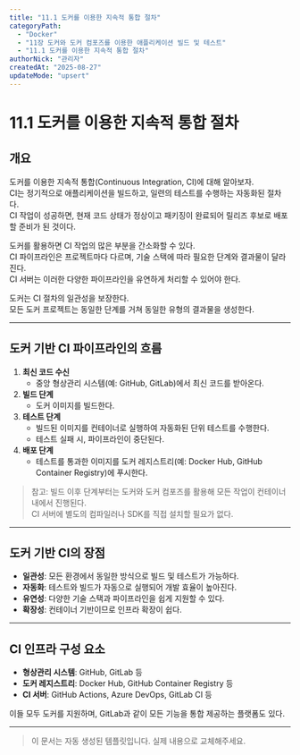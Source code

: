 ```yaml
---
title: "11.1 도커를 이용한 지속적 통합 절차"
categoryPath:
  - "Docker"
  - "11장 도커와 도커 컴포즈를 이용한 애플리케이션 빌드 및 테스트"
  - "11.1 도커를 이용한 지속적 통합 절차"
authorNick: "관리자"
createdAt: "2025-08-27"
updateMode: "upsert"
---
```


# 11.1 도커를 이용한 지속적 통합 절차

## 개요

도커를 이용한 지속적 통합(Continuous Integration, CI)에 대해 알아보자.  
CI는 정기적으로 애플리케이션을 빌드하고, 일련의 테스트를 수행하는 자동화된 절차다.  
CI 작업이 성공하면, 현재 코드 상태가 정상이고 패키징이 완료되어 릴리즈 후보로 배포할 준비가 된 것이다.

도커를 활용하면 CI 작업의 많은 부분을 간소화할 수 있다.  
CI 파이프라인은 프로젝트마다 다르며, 기술 스택에 따라 필요한 단계와 결과물이 달라진다.  
CI 서버는 이러한 다양한 파이프라인을 유연하게 처리할 수 있어야 한다.

도커는 CI 절차의 일관성을 보장한다.  
모든 도커 프로젝트는 동일한 단계를 거쳐 동일한 유형의 결과물을 생성한다.

---

## 도커 기반 CI 파이프라인의 흐름

1. **최신 코드 수신**  
   - 중앙 형상관리 시스템(예: GitHub, GitLab)에서 최신 코드를 받아온다.
2. **빌드 단계**  
   - 도커 이미지를 빌드한다.
3. **테스트 단계**  
   - 빌드된 이미지를 컨테이너로 실행하여 자동화된 단위 테스트를 수행한다.
   - 테스트 실패 시, 파이프라인이 중단된다.
4. **배포 단계**  
   - 테스트를 통과한 이미지를 도커 레지스트리(예: Docker Hub, GitHub Container Registry)에 푸시한다.

> 참고: 빌드 이후 단계부터는 도커와 도커 컴포즈를 활용해 모든 작업이 컨테이너 내에서 진행된다.  
> CI 서버에 별도의 컴파일러나 SDK를 직접 설치할 필요가 없다.

---

## 도커 기반 CI의 장점

- **일관성**: 모든 환경에서 동일한 방식으로 빌드 및 테스트가 가능하다.
- **자동화**: 테스트와 빌드가 자동으로 실행되어 개발 효율이 높아진다.
- **유연성**: 다양한 기술 스택과 파이프라인을 쉽게 지원할 수 있다.
- **확장성**: 컨테이너 기반이므로 인프라 확장이 쉽다.

---

## CI 인프라 구성 요소

- **형상관리 시스템**: GitHub, GitLab 등
- **도커 레지스트리**: Docker Hub, GitHub Container Registry 등
- **CI 서버**: GitHub Actions, Azure DevOps, GitLab CI 등

이들 모두 도커를 지원하며, GitLab과 같이 모든 기능을 통합 제공하는 플랫폼도 있다.

---

> 이 문서는 자동 생성된 템플릿입니다. 실제 내용으로 교체해주세요.